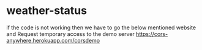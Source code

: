 # weather-status
if the code is not working then we have to go the below mentioned website and Request temporary access to the demo server 
https://cors-anywhere.herokuapp.com/corsdemo
